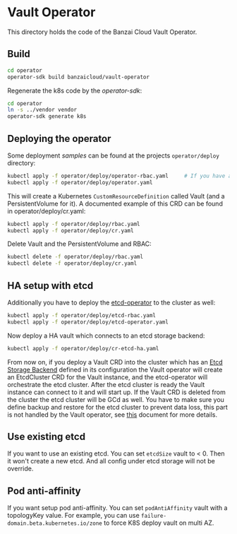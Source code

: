 # Vault Operator

This directory holds the code of the Banzai Cloud Vault Operator.

## Build

```bash
cd operator
operator-sdk build banzaicloud/vault-operator
```

Regenerate the k8s code by the *operator-sdk*:

```bash
cd operator
ln -s ../vendor vendor
operator-sdk generate k8s
```

## Deploying the operator

Some deployment *samples* can be found at the projects `operator/deploy` directory:

```bash
kubectl apply -f operator/deploy/operator-rbac.yaml     # If you have an RBAC enabled cluster
kubectl apply -f operator/deploy/operator.yaml
```

This will create a Kubernetes `CustomResourceDefinition` called Vault (and a PersistentVolume for it). A documented example of this CRD can be found in operator/deploy/cr.yaml:

```bash
kubectl apply -f operator/deploy/rbac.yaml
kubectl apply -f operator/deploy/cr.yaml
```

Delete Vault and the PersistentVolume and RBAC:

```bash
kubectl delete -f operator/deploy/rbac.yaml
kubectl delete -f operator/deploy/cr.yaml
```

## HA setup with etcd

Additionally you have to deploy the [etcd-operator](https://github.com/coreos/etcd-operator) to the cluster as well:

```bash
kubectl apply -f operator/deploy/etcd-rbac.yaml
kubectl apply -f operator/deploy/etcd-operator.yaml
```

Now deploy a HA vault which connects to an etcd storage backend:

```bash
kubectl apply -f operator/deploy/cr-etcd-ha.yaml
```

From now on, if you deploy a Vault CRD into the cluster which has an [Etcd Storage Backend](https://www.vaultproject.io/docs/configuration/storage/etcd.html) defined in its configuration the Vault operator will create an EtcdCluster CRD for the Vault instance, and the etcd-operator will orchestrate the etcd cluster. After the etcd cluster is ready the Vault instance can connect to it and will start up. If the Vault CRD is deleted from the cluster the etcd cluster will be GCd as well. You have to make sure you define backup and restore for the etcd cluster to prevent data loss, this part is not handled by the Vault operator, see [this](https://github.com/coreos/etcd-operator#backup-and-restore-an-etcd-cluster) document for more details.

## Use existing etcd

If you want to use an existing etcd. You can set `etcdSize` vault to < 0. Then it won't create a new etcd.
And all config under etcd storage will not be override.

## Pod anti-affinity
If you want setup pod anti-affinity. You can set `podAntiAffinity` vault with a topologyKey value. 
For example, you can use `failure-domain.beta.kubernetes.io/zone` to force K8S deploy vault on multi AZ.
